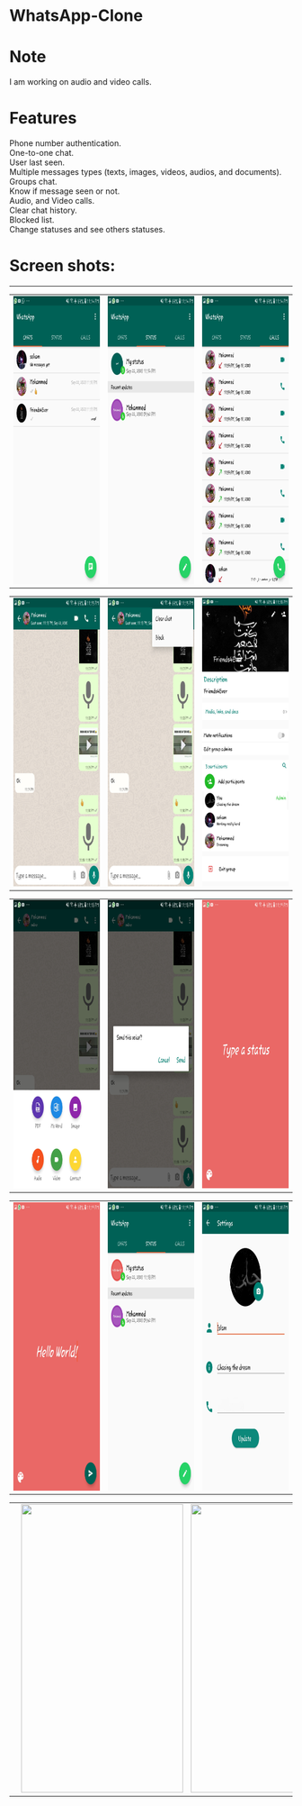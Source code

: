 # WhatsApp-Clone

# Note
I am working on audio and video calls.

# Features 
Phone number authentication. <br>
One-to-one chat. <br>
User last seen. <br>
Multiple messages types (texts, images, videos, audios, and documents). <br>
Groups chat. <br>
Know if message seen or not. <br>
Audio, and Video calls. <br>
Clear chat history. <br>
Blocked list. <br>
Change statuses and see others statuses. <br>


# Screen shots: 
---

<!DOCTYPE html>
<html>
   <head>
   </head>
   <body>
    <table align="center">
         <tr>
            <td><img src="images\1.jpg" width=288 height=512></td>
           <td><img src="images\2.jpg" width=288 height=512></td>
           <td><img src="images\3.jpg" width=288 height=512></td>
        </tr>
    </table>
    
   <table align="center">
        <tr>
           <td><img src="images\4.jpg" width=288 height=512></td>
          <td><img src="images\5.jpg" width=288 height=512></td>
          <td><img src="images\6.jpg" width=288 height=512></td>
       </tr>
   </table>

   <table align="center">
        <tr>
           <td><img src="images\7.jpg" width=288 height=512></td>
          <td><img src="images\8.jpg" width=288 height=512></td>
          <td><img src="images\9.jpg" width=288 height=512></td>
       </tr>
   </table>

   <table align="center">
        <tr>
           <td><img src="images\10.jpg" width=288 height=512></td>
          <td><img src="images\11.jpg" width=288 height=512></td>
          <td><img src="images\12.jpg" width=288 height=512></td>
       </tr>
   </table>

   <table align="center">
        <tr>
           <td><img src="images\13.jpg" width=288 height=512></td>
          <td><img src="images\14.jpg" width=288 height=512></td>
          <td><img src="images\15.jpg" width=288 height=512></td>
       </tr>
   </table>
    
 </body>
 </head>
 </html>

